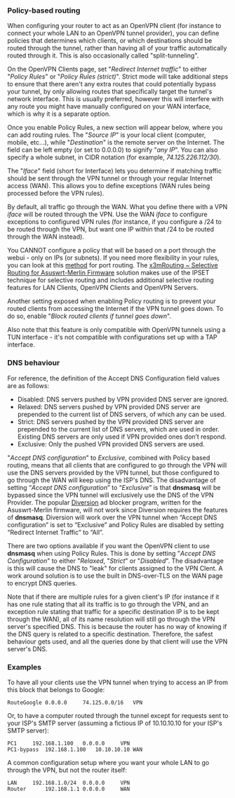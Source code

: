 ### Policy-based routing

When configuring your router to act as an OpenVPN client (for instance to connect your whole LAN to an OpenVPN tunnel provider), you can define policies that determines which clients, or which destinations should be routed through the tunnel, rather than having all of your traffic automatically routed through it.  This is also occasionally called "split-tunneling".

On the OpenVPN Clients page, set "_Redirect Internet traffic_" to either "_Policy Rules_" or "_Policy Rules (strict)_".  Strict mode will take additional steps to ensure that there aren't any extra routes that could potentially bypass your tunnel, by only allowing routes that specifically target the tunnel's network interface.  This is usually preferred, however this will interfere with any route you might have manually configured on your WAN interface, which is why it is a separate option.

Once you enable Policy Rules, a new section will appear below, where you can add routing rules.  The "_Source IP_" is your local client (computer, mobile, etc...), while "_Destination_" is the remote server on the Internet.  The field can be left empty (or set to 0.0.0.0) to signify "_any IP_".  You can also specify a whole subnet, in CIDR notation (for example, _74.125.226.112/30_).

The "_Iface_" field (short for Interface) lets you determine if matching traffic should be sent through the VPN tunnel or through your regular Internet access (WAN).  This allows you to define exceptions (WAN rules being processed 
before the VPN rules).

By default, all traffic go through the WAN.  What you define there with a VPN _iface_ will be routed through the VPN.  Use the WAN _iface_ to configure exceptions to configured VPN rules (for instance, if you configure a /24 to be routed through the VPN, but want one IP within that /24 to be routed through the WAN instead).

You CANNOT configure a policy that will be based on a port through the webui - only on IPs (or subnets).  If you need more flexibility in your rules, you can look at this [method](/RMerl/asuswrt-merlin.ng/wiki/Policy-based-Port-routing-(manual-method)) for port routing.  The  [x3mRouting ~ Selective Routing for Asuswrt-Merlin Firmware](https://github.com/Xentrk/x3mRouting) solution makes use of the IPSET technique for selective routing and includes additional selective routing features for LAN Clients, OpenVPN Clients and OpenVPN Servers. 

Another setting exposed when enabling Policy routing is to prevent your routed clients from accessing the Internet if the VPN tunnel goes down.  To do so, enable "_Block routed clients if tunnel goes down_".

Also note that this feature is only compatible with OpenVPN tunnels using a TUN interface - it's not compatible with configurations set up with a TAP interface.


### DNS behaviour

For reference, the definition of the Accept DNS Configuration field values are as follows:

* Disabled: DNS servers pushed by VPN provided DNS server are ignored.
* Relaxed: DNS servers pushed by VPN provided DNS server are prepended to the current list of DNS servers, of which any can be used.
* Strict: DNS servers pushed by the VPN provided DNS server are prepended to the current list of DNS servers, which are used in order. Existing DNS servers are only used if VPN provided ones don’t respond.
* Exclusive: Only the pushed VPN provided DNS servers are used.

"_Accept DNS configuration_" to _Exclusive_, combined with Policy based routing, means that all clients that are configured to go through the VPN will use the DNS servers provided by the VPN tunnel, but those configured to go through the WAN will keep using the ISP's DNS. The disadvantage of setting “_Accept DNS configuration_” to “_Exclusive_” is that **dnsmasq** will be bypassed since the VPN tunnel will exclusively use the DNS of the VPN Provider. The popular [Diversion](https://diversion.ch/) ad blocker program, written for the Asuswrt-Merlin firmware, will not work since Diversion requires the features of **dnsmasq**. Diversion will work over the VPN tunnel when “Accept DNS configuration” is set to “Exclusive” and Policy Rules are disabled by setting “Redirect Internet Traffic” to “All”.

There are two options available if you want the OpenVPN client to use **dnsmasq** when using Policy Rules. This is done by setting "_Accept DNS Configuration_" to either "_Relaxed_,  "_Strict_" or "_Disabled_". The disadvantage is this will cause the DNS to "leak" for clients assigned to the VPN Clent. A work around solution is to use the built in DNS-over-TLS on the WAN page to encrypt DNS queries. 

Note that if there are multiple rules for a given client's IP (for instance if it has one rule stating that all its traffic is to go through the VPN, and an exception rule stating that traffic for a specific destination IP is to be kept through the WAN), all of its name resolution will still go through the VPN server's specified DNS.  This is because the router has no way of knowing if the DNS query is related to a specific destination.  Therefore, the safest behaviour gets used, and all the queries done by that client will use the VPN server's DNS.


### Examples

To have all your clients use the VPN tunnel when trying to access an IP from this block that belongs to Google:

	RouteGoogle	0.0.0.0		74.125.0.0/16	VPN

Or, to have a computer routed through the tunnel except for requests sent to your ISP's SMTP server (assuming a fictious IP of 10.10.10.10 for your ISP's SMTP server):

	PC1		192.168.1.100	0.0.0.0		VPN
	PC1-bypass	192.168.1.100	10.10.10.10	WAN

A common configuration setup where you want your whole LAN to go through the VPN, but not the router itself:

	LAN		192.168.1.0/24	0.0.0.0		VPN
	Router		192.168.1.1	0.0.0.0		WAN
